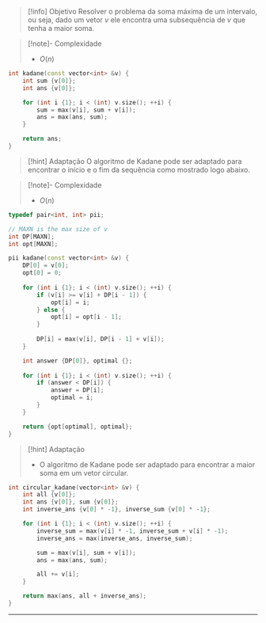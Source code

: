 > [!info] Objetivo
> Resolver o problema da soma máxima de um intervalo, ou seja, dado um vetor $v$ ele encontra uma subsequência de $v$ que tenha a maior soma.

> [!note]- Complexidade
> - $O(n)$

```cpp
int kadane(const vector<int> &v) {
    int sum {v[0]};
    int ans {v[0]};

    for (int i {1}; i < (int) v.size(); ++i) {
        sum = max(v[i], sum + v[i]);
        ans = max(ans, sum);
    }

    return ans;
}
```

> [!hint] Adaptação
> O algoritmo de Kadane pode ser adaptado para encontrar o início e o fim da sequência como mostrado logo abaixo.

> [!note]- Complexidade
> - $O(n)$

```cpp
typedef pair<int, int> pii;

// MAXN is the max size of v
int DP[MAXN];
int opt[MAXN];

pii kadane(const vector<int> &v) {
    DP[0] = v[0];
    opt[0] = 0;
    
    for (int i {1}; i < (int) v.size(); ++i) {
        if (v[i] >= v[i] + DP[i - 1]) {
            opt[i] = i;
        } else {
            opt[i] = opt[i - 1];
        }
    
        DP[i] = max(v[i], DP[i - 1] + v[i]);
    }

    int answer {DP[0]}, optimal {};
    
    for (int i {1}; i < (int) v.size(); ++i) {
        if (answer < DP[i]) {
            answer = DP[i];
            optimal = i;
        }
    }

    return {opt[optimal], optimal};
}
```

> [!hint] Adaptação
> - O algoritmo de Kadane pode ser adaptado para encontrar a maior soma em um vetor circular.

```cpp
int circular_kadane(vector<int> &v) {
    int all {v[0]};
    int ans {v[0]}, sum {v[0]};
    int inverse_ans {v[0] * -1}, inverse_sum {v[0] * -1};

    for (int i {1}; i < (int) v.size(); ++i) {
        inverse_sum = max(v[i] * -1, inverse_sum + v[i] * -1);
        inverse_ans = max(inverse_ans, inverse_sum);

        sum = max(v[i], sum + v[i]);
        ans = max(ans, sum);

        all += v[i];
    }

    return max(ans, all + inverse_ans);
}
```

---